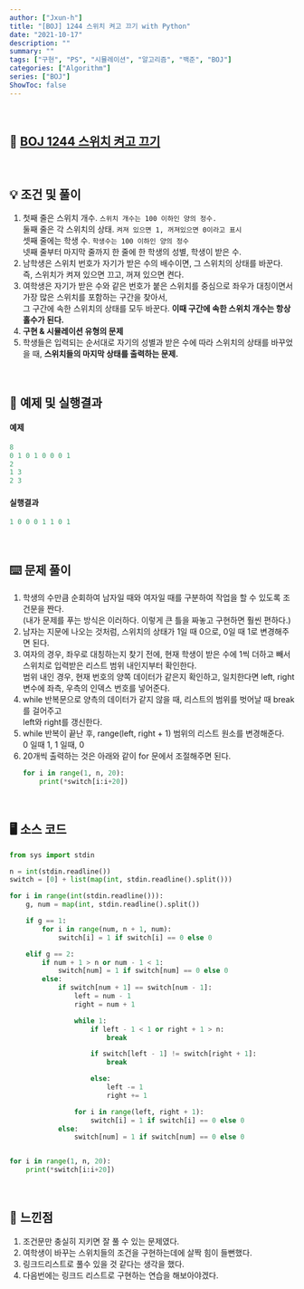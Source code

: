 ```yaml
---
author: ["Jxun-h"]
title: "[BOJ] 1244 스위치 켜고 끄기 with Python"
date: "2021-10-17"
description: ""
summary: ""
tags: ["구현", "PS", "시뮬레이션", "알고리즘", "백준", "BOJ"]
categories: ["Algorithm"]
series: ["BOJ"]
ShowToc: false
---
```


<br>

## 📌 <a href="https://www.acmicpc.net/problem/1244" target="_blank">BOJ 1244 스위치 켜고 끄기</a>

<br>

## 💡 조건 및 풀이

1.  첫째 줄은 스위치 개수. `스위치 개수는 100 이하인 양의 정수.`  
    둘째 줄은 각 스위치의 상태. `켜져 있으면 1, 꺼져있으면 0이라고 표시`  
    셋째 줄에는 학생 수. `학생수는 100 이하인 양의 정수`  
    넷째 줄부터 마지막 줄까지 한 줄에 한 학생의 성별, 학생이 받은 수.
2.  남학생은 스위치 번호가 자기가 받은 수의 배수이면, 그 스위치의 상태를 바꾼다. 즉, 스위치가 켜져 있으면 끄고, 꺼져 있으면 켠다.
3.  여학생은 자기가 받은 수와 같은 번호가 붙은 스위치를 중심으로 좌우가 대칭이면서 가장 많은 스위치를 포함하는 구간을 찾아서,  
    그 구간에 속한 스위치의 상태를 모두 바꾼다. **이때 구간에 속한 스위치 개수는 항상 홀수가 된다.**
4.  **구현 & 시뮬레이션 유형의 문제**
5.  학생들은 입력되는 순서대로 자기의 성별과 받은 수에 따라 스위치의 상태를 바꾸었을 때, **스위치들의 마지막 상태를 출력하는 문제.**

<br>

## 🔖 예제 및 실행결과

#### 예제

```python
8
0 1 0 1 0 0 0 1
2
1 3
2 3
```

#### 실행결과

```python
1 0 0 0 1 1 0 1
```

<br>

## ⌨️ 문제 풀이

1.  학생의 수만큼 순회하여 남자일 때와 여자일 때를 구분하여 작업을 할 수 있도록 조건문을 짠다.  
    (내가 문제를 푸는 방식은 이러하다. 이렇게 큰 틀을 짜놓고 구현하면 훨씬 편하다.)
2.  남자는 지문에 나오는 것처럼, 스위치의 상태가 1일 때 0으로, 0일 때 1로 변경해주면 된다.
3.  여자의 경우, 좌우로 대칭하는지 찾기 전에, 현재 학생이 받은 수에 1씩 더하고 빼서 스위치로 입력받은 리스트 범위 내인지부터 확인한다.  
    범위 내인 경우, 현재 번호의 양쪽 데이터가 같은지 확인하고, 일치한다면 left, right 변수에 좌측, 우측의 인덱스 번호를 넣어준다.
4.  while 반복문으로 양측의 데이터가 같지 않을 때, 리스트의 범위를 벗어날 때 break를 걸어주고  
    left와 right를 갱신한다.
5.  while 반복이 끝난 후, range(left, right + 1) 범위의 리스트 원소를 변경해준다.  
    0 일때 1, 1 일때, 0
6.  20개씩 출력하는 것은 아래와 같이 for 문에서 조절해주면 된다.
    ```python
    for i in range(1, n, 20):
        print(*switch[i:i+20])
    ```

<br>

## 🖥 소스 코드

```python
from sys import stdin

n = int(stdin.readline())
switch = [0] + list(map(int, stdin.readline().split()))

for i in range(int(stdin.readline())):
    g, num = map(int, stdin.readline().split())

    if g == 1:
        for i in range(num, n + 1, num):
            switch[i] = 1 if switch[i] == 0 else 0

    elif g == 2:
        if num + 1 > n or num - 1 < 1:
            switch[num] = 1 if switch[num] == 0 else 0
        else:
            if switch[num + 1] == switch[num - 1]:
                left = num - 1
                right = num + 1

                while 1:
                    if left - 1 < 1 or right + 1 > n:
                        break

                    if switch[left - 1] != switch[right + 1]:
                        break

                    else:
                        left -= 1
                        right += 1

                for i in range(left, right + 1):
                    switch[i] = 1 if switch[i] == 0 else 0
            else:
                switch[num] = 1 if switch[num] == 0 else 0


for i in range(1, n, 20):
    print(*switch[i:i+20])
```

<br>

## 💾 느낀점

1.  조건문만 충실히 지키면 잘 풀 수 있는 문제였다.
2.  여학생이 바꾸는 스위치들의 조건을 구현하는데에 살짝 힘이 들뻔했다.
3.  링크드리스트로 풀수 있을 것 같다는 생각을 했다.
4.  다음번에는 링크드 리스트로 구현하는 연습을 해보아야겠다.